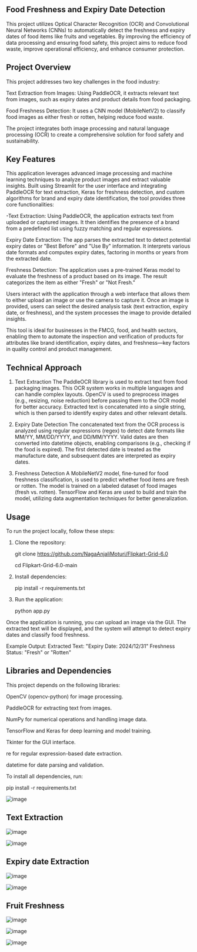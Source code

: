 ## **Food Freshness and Expiry Date Detection**

This project utilizes Optical Character Recognition (OCR) and Convolutional Neural Networks (CNNs) to automatically detect the freshness and expiry dates of food items like fruits and vegetables. By improving the efficiency of data processing and ensuring food safety, this project aims to reduce food waste, improve operational efficiency, and enhance consumer protection.

## **Project Overview**
This project addresses two key challenges in the food industry:

Text Extraction from Images: Using PaddleOCR, it extracts relevant text from images, such as expiry dates and product details from food packaging.

Food Freshness Detection: It uses a CNN model (MobileNetV2) to classify food images as either fresh or rotten, helping reduce food waste.

The project integrates both image processing and natural language processing (OCR) to create a comprehensive solution for food safety and sustainability.

## **Key Features**
This application leverages advanced image processing and machine learning techniques to analyze product images and extract valuable insights. Built using Streamlit for the user interface and integrating PaddleOCR for text extraction, Keras for freshness detection, and custom algorithms for brand and expiry date identification, the tool provides three core functionalities:

-Text Extraction: Using PaddleOCR, the application extracts text from uploaded or captured images. It then identifies the presence of a brand from a predefined list using fuzzy matching and regular expressions.

Expiry Date Extraction: The app parses the extracted text to detect potential expiry dates or "Best Before" and "Use By" information. It interprets various date formats and computes expiry dates, factoring in months or years from the extracted date.

Freshness Detection: The application uses a pre-trained Keras model to evaluate the freshness of a product based on its image. The result categorizes the item as either "Fresh" or "Not Fresh."

Users interact with the application through a web interface that allows them to either upload an image or use the camera to capture it. Once an image is provided, users can select the desired analysis task (text extraction, expiry date, or freshness), and the system processes the image to provide detailed insights.

This tool is ideal for businesses in the FMCG, food, and health sectors, enabling them to automate the inspection and verification of products for attributes like brand identification, expiry dates, and freshness—key factors in quality control and product management.

## **Technical Approach**

1. Text Extraction
The PaddleOCR library is used to extract text from food packaging images. This OCR system works in multiple languages and can handle complex layouts.
OpenCV is used to preprocess images (e.g., resizing, noise reduction) before passing them to the OCR model for better accuracy.
Extracted text is concatenated into a single string, which is then parsed to identify expiry dates and other relevant details.

2. Expiry Date Detection
The concatenated text from the OCR process is analyzed using regular expressions (regex) to detect date formats like MM/YY, MM/DD/YYYY, and DD/MM/YYYY.
Valid dates are then converted into datetime objects, enabling comparisons (e.g., checking if the food is expired).
The first detected date is treated as the manufacture date, and subsequent dates are interpreted as expiry dates.

3. Freshness Detection
A MobileNetV2 model, fine-tuned for food freshness classification, is used to predict whether food items are fresh or rotten.
The model is trained on a labeled dataset of food images (fresh vs. rotten).
TensorFlow and Keras are used to build and train the model, utilizing data augmentation techniques for better generalization.

## **Usage**
To run the project locally, follow these steps:

1. Clone the repository:

   git clone https://github.com/NagaAnjaliMoturi/Flipkart-Grid-6.0

   cd Flipkart-Grid-6.0-main

2. Install dependencies:

   pip install -r requirements.txt

3. Run the application:

   python app.py

Once the application is running, you can upload an image via the GUI. The extracted text will be displayed, and the system will attempt to detect expiry dates and classify food freshness.

Example Output:
Extracted Text: "Expiry Date: 2024/12/31"
Freshness Status: "Fresh" or "Rotten"

## Libraries and Dependencies
This project depends on the following libraries:

OpenCV (opencv-python) for image processing.

PaddleOCR for extracting text from images.

NumPy for numerical operations and handling image data.

TensorFlow and Keras for deep learning and model training.

Tkinter for the GUI interface.

re for regular expression-based date extraction.

datetime for date parsing and validation.

To install all dependencies, run:

pip install -r requirements.txt

![image](https://github.com/user-attachments/assets/c86c8156-e202-4371-b4d6-726b595d4aeb)

## Text Extraction
![image](https://github.com/user-attachments/assets/a66fda95-e818-4720-846a-5f9395c71cc2)

![image](https://github.com/user-attachments/assets/68434317-1552-45c9-8693-066f203a1a24)



## Expiry date Extraction
![image](https://github.com/user-attachments/assets/a194e277-7eea-4e8a-9434-71664c6b4fb6)

![image](https://github.com/user-attachments/assets/efbcb8fb-59b3-42cd-97b1-36751d843d0b)



## Fruit Freshness
![image](https://github.com/user-attachments/assets/a60b6677-0ac0-496b-b717-5450d0df98c2)

![image](https://github.com/user-attachments/assets/37e148ae-5f0c-4686-9eba-2408adc67996)

![image](https://github.com/user-attachments/assets/5e0ed04d-d023-427e-94dc-d867afd3afa5)









